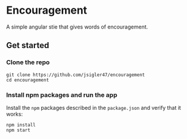 # Encouragement
A simple angular stie that gives words of encouragement.
## Get started

### Clone the repo

```shell
git clone https://github.com/jsigler47/encouragement
cd encouragement
```

### Install npm packages and run the app

Install the `npm` packages described in the `package.json` and verify that it works:

```shell
npm install
npm start
```

